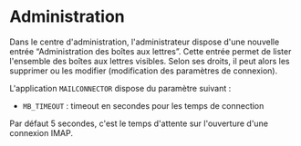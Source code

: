 # Administration

Dans le centre d'administration, l'administrateur dispose d'une nouvelle entrée
“Administration des boîtes aux lettres”. Cette entrée permet de lister
l'ensemble des boîtes aux lettres visibles. Selon ses droits, il peut alors les
supprimer ou les modifier (modification des paramètres de connexion).


L'application `MAILCONNECTOR` dispose du paramètre suivant :

*   `MB_TIMEOUT` : timeout en secondes pour les temps de connection

Par défaut 5 secondes, c'est le temps d'attente sur l'ouverture d'une connexion
IMAP.

